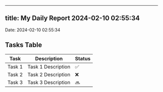 
---
title: My Daily Report 2024-02-10 02:55:34
---

Date: 2024-02-10 02:55:34

## Tasks Table

| Task | Description | Status |
|------|-------------|--------|
| Task 1 | Task 1 Description | ✅ |
| Task 2 | Task 2 Description | ❌ |
| Task 3 | Task 3 Description | 🔜 |
